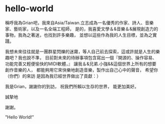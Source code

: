 # hello-world

稱呼我為Grian吧，我來自Asia/Taiwan.立志成為一名優秀的作家、詩人、音樂家、藝術家，以及一名全端工程師，
是的，我喜愛文學＆&音樂＆&展現創造力的事物，我為之著迷，也找到許多樂趣，
並想以這些作為我的人生目標，並為之實踐。

我想未來往往就是一團群星閃爍的迷霧，等人自己前去探索，這或許就是人生的樂趣吧？我也說不準，
目前對未來的待辦事項包含寫出一個『開源的、操作容易、功能完善又輕便愉快的MIDI軟體，』
讓我＆&兄弟.小強&&這個世界上所有的想要創作音樂的人，
都能夠用它來快樂地創造音樂，製作出自己心中的聲音，
希望你（你們）的來訪
是因為我已經世界做出了貢獻：）

我是Grian，謝謝你的到訪，
祝我們所賴以生存的世界，
能更加美好。

誠摯地

謝謝。




"Hello World!"

